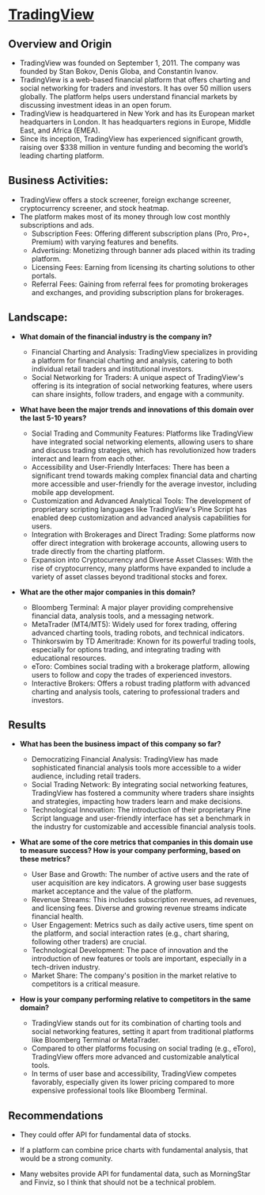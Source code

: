 # [TradingView](https://www.tradingview.com/)

## Overview and Origin

* TradingView was founded on September 1, 2011. The company was founded by Stan Bokov, Denis Globa, and Constantin Ivanov.
* TradingView is a web-based financial platform that offers charting and social networking for traders and investors. It has over 50 million users globally. The platform helps users understand financial markets by discussing investment ideas in an open forum.
* TradingView is headquartered in New York and has its European market headquarters in London. It has headquarters regions in Europe, Middle East, and Africa (EMEA).
* Since its inception, TradingView has experienced significant growth, raising over $338 million in venture funding and becoming the world’s leading charting platform​.

## Business Activities:

* TradingView offers a stock screener, foreign exchange screener, cryptocurrency screener, and stock heatmap.
* The platform makes most of its money through low cost monthly subscriptions and ads.
  - Subscription Fees: Offering different subscription plans (Pro, Pro+, Premium) with varying features and benefits​​.
  - Advertising: Monetizing through banner ads placed within its trading platform​​.
  - Licensing Fees: Earning from licensing its charting solutions to other portals​​.
  - Referral Fees: Gaining from referral fees for promoting brokerages and exchanges, and providing subscription plans for brokerages.

## Landscape:

* **What domain of the financial industry is the company in?**
  - Financial Charting and Analysis: TradingView specializes in providing a platform for financial charting and analysis, catering to both individual retail traders and institutional investors.
  - Social Networking for Traders: A unique aspect of TradingView's offering is its integration of social networking features, where users can share insights, follow traders, and engage with a community.

* **What have been the major trends and innovations of this domain over the last 5-10 years?**
  - Social Trading and Community Features: Platforms like TradingView have integrated social networking elements, allowing users to share and discuss trading strategies, which has revolutionized how traders interact and learn from each other.
  - Accessibility and User-Friendly Interfaces: There has been a significant trend towards making complex financial data and charting more accessible and user-friendly for the average investor, including mobile app development.
  - Customization and Advanced Analytical Tools: The development of proprietary scripting languages like TradingView's Pine Script has enabled deep customization and advanced analysis capabilities for users.
  - Integration with Brokerages and Direct Trading: Some platforms now offer direct integration with brokerage accounts, allowing users to trade directly from the charting platform.
  - Expansion into Cryptocurrency and Diverse Asset Classes: With the rise of cryptocurrency, many platforms have expanded to include a variety of asset classes beyond traditional stocks and forex.

* **What are the other major companies in this domain?**
  - Bloomberg Terminal: A major player providing comprehensive financial data, analysis tools, and a messaging network.
  - MetaTrader (MT4/MT5): Widely used for forex trading, offering advanced charting tools, trading robots, and technical indicators.
  - Thinkorswim by TD Ameritrade: Known for its powerful trading tools, especially for options trading, and integrating trading with educational resources.
  - eToro: Combines social trading with a brokerage platform, allowing users to follow and copy the trades of experienced investors.
  - Interactive Brokers: Offers a robust trading platform with advanced charting and analysis tools, catering to professional traders and investors.

## Results

* **What has been the business impact of this company so far?**
  - Democratizing Financial Analysis: TradingView has made sophisticated financial analysis tools more accessible to a wider audience, including retail traders.
  - Social Trading Network: By integrating social networking features, TradingView has fostered a community where traders share insights and strategies, impacting how traders learn and make decisions.
  - Technological Innovation: The introduction of their proprietary Pine Script language and user-friendly interface has set a benchmark in the industry for customizable and accessible financial analysis tools.
    
* **What are some of the core metrics that companies in this domain use to measure success? How is your company performing, based on these metrics?**
  - User Base and Growth: The number of active users and the rate of user acquisition are key indicators. A growing user base suggests market acceptance and the value of the platform.
  - Revenue Streams: This includes subscription revenues, ad revenues, and licensing fees. Diverse and growing revenue streams indicate financial health.
  - User Engagement: Metrics such as daily active users, time spent on the platform, and social interaction rates (e.g., chart sharing, following other traders) are crucial.
  - Technological Development: The pace of innovation and the introduction of new features or tools are important, especially in a tech-driven industry.
  - Market Share: The company's position in the market relative to competitors is a critical measure.

* **How is your company performing relative to competitors in the same domain?**
  - TradingView stands out for its combination of charting tools and social networking features, setting it apart from traditional platforms like Bloomberg Terminal or MetaTrader.
  - Compared to other platforms focusing on social trading (e.g., eToro), TradingView offers more advanced and customizable analytical tools.
  - In terms of user base and accessibility, TradingView competes favorably, especially given its lower pricing compared to more expensive professional tools like Bloomberg Terminal.

## Recommendations

* They could offer API for fundamental data of stocks. 

* If a platform can combine price charts with fundamental analysis, that would be a strong comunity.

* Many websites provide API for fundamental data, such as MorningStar and Finviz, so I think that should not be a technical problem.
